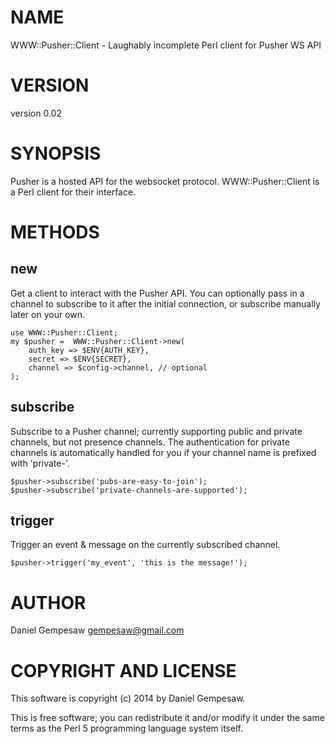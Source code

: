# NAME

WWW::Pusher::Client - Laughably incomplete Perl client for Pusher WS API

# VERSION

version 0.02

# SYNOPSIS

Pusher is a hosted API for the websocket protocol. WWW::Pusher::Client
is a Perl client for their interface.

# METHODS

## new

Get a client to interact with the Pusher API. You can optionally pass
in a channel to subscribe to it after the initial connection, or
subscribe manually later on your own.

    use WWW::Pusher::Client;
    my $pusher =  WWW::Pusher::Client->new(
        auth_key => $ENV{AUTH_KEY},
        secret => $ENV{SECRET},
        channel => $config->channel, // optional
    );

## subscribe

Subscribe to a Pusher channel; currently supporting public and private
channels, but not presence channels. The authentication for private
channels is automatically handled for you if your channel name is
prefixed with 'private-'.

    $pusher->subscribe('pubs-are-easy-to-join');
    $pusher->subscribe('private-channels-are-supported');

## trigger

Trigger an event & message on the currently subscribed channel.

    $pusher->trigger('my_event', 'this is the message!');

# AUTHOR

Daniel Gempesaw <gempesaw@gmail.com>

# COPYRIGHT AND LICENSE

This software is copyright (c) 2014 by Daniel Gempesaw.

This is free software; you can redistribute it and/or modify it under
the same terms as the Perl 5 programming language system itself.
